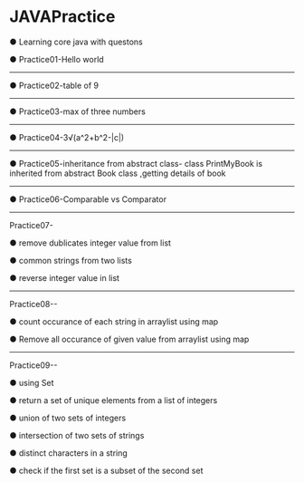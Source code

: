 # JAVAPractice
● Learning core java with questons

● Practice01-Hello world
___________________________________________________________

● Practice02-table of 9
___________________________________________________________

● Practice03-max of three numbers
___________________________________________________________

● Practice04-3√(a^2+b^2-|c|)
___________________________________________________________

● Practice05-inheritance from abstract class- class PrintMyBook is inherited from abstract Book class ,getting details of book 
___________________________________________________________
● Practice06-Comparable vs Comparator
___________________________________________________________
Practice07- 

● remove dublicates integer value from list 

● common strings from two lists

● reverse integer value in list
___________________________________________________________
Practice08--  

● count occurance of each string in arraylist using map

● Remove all occurance of given value from arraylist using map

___________________________________________________________
Practice09--

● using Set

● return a set of unique elements from a list of integers

● union of two sets  of integers 

● intersection of two sets of strings

● distinct characters in a string 

● check if the first set is a subset of the second set
